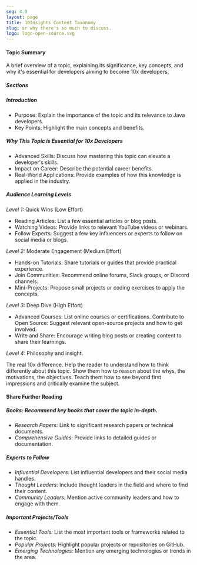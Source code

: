 ```yaml
---
seq: 4.0
layout: page
title: 10Insights Content Taxonomy
slug: or why there's so much to discuss.
logo: logo-open-source.svg
---
```


#### Topic Summary
A brief overview of a topic, explaining its significance, key concepts, and why it's essential for developers aiming to become 10x developers.


##### Sections

#####  Introduction

- Purpose: Explain the importance of the topic and its relevance to Java developers.
- Key Points: Highlight the main concepts and
  benefits.

##### Why This Topic is Essential for 10x Developers

- Advanced Skills: Discuss how mastering this topic can elevate a developer's skills.
- Impact on Career: Describe the potential career benefits.
- Real-World Applications: Provide examples of how this knowledge is applied in the industry.

##### Audience Learning Levels

*Level 1:* Quick Wins (Low Effort)

- Reading Articles: List a few essential articles or blog posts.
- Watching Videos: Provide links to relevant YouTube videos or webinars.
- Follow Experts: Suggest a few key influencers or experts to follow on social media or blogs.

*Level 2:* Moderate Engagement (Medium Effort)

- Hands-on Tutorials: Share tutorials or guides that provide practical experience.
- Join Communities: Recommend online forums, Slack groups, or Discord channels.
- Mini-Projects: Propose small projects or coding exercises to apply the concepts.

*Level 3:* Deep Dive (High Effort)

- Advanced Courses: List online courses or certifications.
  Contribute to Open Source: Suggest relevant open-source projects and how to get involved.
- Write and Share: Encourage writing blog posts or creating content to share their learnings.

*Level 4:* Philosophy and insight.

The real 10x difference. Help the reader to understand how to think differently about this topic. Show them how to reason about the whys, the motivations, the objectives. Teach them how to see beyond first impressions and critically examine the subject.

#### Share Further Reading

##### Books: Recommend key books that cover the topic in-depth.
- *Research Papers:* Link to significant research papers or technical documents.
- *Comprehensive Guides:* Provide links to detailed guides or documentation.

##### Experts to Follow
- *Influential Developers:* List influential developers and their social media handles.
- *Thought Leaders:* Include thought leaders in the field and where to find their content.
- *Community Leaders:* Mention active community leaders and how to engage with them.

##### Important Projects/Tools
- *Essential Tools:* List the most important tools or frameworks related to the topic.
- *Popular Projects:* Highlight popular projects or repositories on GitHub.
- *Emerging Technologies:* Mention any emerging technologies or trends in the area.

